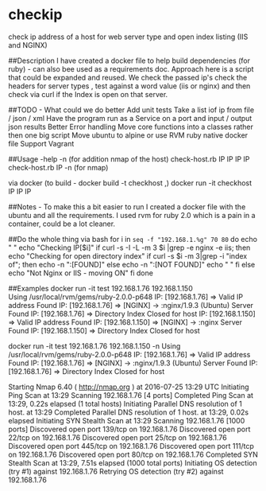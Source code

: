 # checkip
check ip address of a host for web server type and open index listing (IIS and NGINX)

##Description
I have created a docker file to help build dependencies (for ruby) - can also bee used as a requirements doc.
Approach here is a script that could be expanded and reused.
We check the passed ip's check the headers for server types , test against a word value (iis or nginx) and then check via curl if the Index is open on that server.

##TODO - What could we do better
Add unit tests
Take a list iof ip from file / json / xml
Have the program run as a Service on a port and input / output json results
Better Error handling
Move core functions into a classes rather then one big script
Move ubuntu to alpine or use RVM ruby native docker file
Support Vagrant

##Usage -help -n (for addition nmap of the host)
check-host.rb IP IP IP IP
check-host.rb IP -n (for nmap)

via docker
(to build - docker build -t checkhost ,)
docker run -it checkhost IP IP IP

##Notes - 
To make this a bit easier to run I created a docker file with the ubuntu and all the requirements.
I used rvm for ruby 2.0 which is a pain in a container, could be a lot cleaner.

##Do the whole thing via bash
for i in `seq -f "192.168.1.%g" 70 80`
  do
     echo " "
     echo "Checking IP[$i]"
     if curl -s -I -L -m 3 $i |grep -e nginx -e iis; then
       echo "Checking for open directory index"
       if curl -s $i -m 3|grep -i "index of"; then
         echo -n ":[FOUND]"
       else
         echo -n ":[NOT FOUND]"
         echo " "
       fi 
     else
       echo "Not Nginx or IIS - moving ON"
     fi
done


##Examples
docker run -it test 192.168.1.76 192.168.1.150   
Using /usr/local/rvm/gems/ruby-2.0.0-p648
IP: [192.168.1.76]	=> Valid IP address Found
IP: [192.168.1.76] 	=> [NGINX] -> :nginx/1.9.3 (Ubuntu) Server Found
IP: [192.168.1.76] 	=> Directory Index Closed for host
IP: [192.168.1.150]	=> Valid IP address Found
IP: [192.168.1.150] 	=> [NGINX] -> :nginx Server Found
IP: [192.168.1.150] 	=> Directory Index Closed for host

docker run -it test 192.168.1.76 192.168.1.150 -n
Using /usr/local/rvm/gems/ruby-2.0.0-p648
IP: [192.168.1.76]	=> Valid IP address Found
IP: [192.168.1.76] 	=> [NGINX] -> :nginx/1.9.3 (Ubuntu) Server Found
IP: [192.168.1.76] 	=> Directory Index Closed for host

Starting Nmap 6.40 ( http://nmap.org ) at 2016-07-25 13:29 UTC
Initiating Ping Scan at 13:29
Scanning 192.168.1.76 [4 ports]
Completed Ping Scan at 13:29, 0.22s elapsed (1 total hosts)
Initiating Parallel DNS resolution of 1 host. at 13:29
Completed Parallel DNS resolution of 1 host. at 13:29, 0.02s elapsed
Initiating SYN Stealth Scan at 13:29
Scanning 192.168.1.76 [1000 ports]
Discovered open port 139/tcp on 192.168.1.76
Discovered open port 22/tcp on 192.168.1.76
Discovered open port 25/tcp on 192.168.1.76
Discovered open port 445/tcp on 192.168.1.76
Discovered open port 111/tcp on 192.168.1.76
Discovered open port 80/tcp on 192.168.1.76
Completed SYN Stealth Scan at 13:29, 7.51s elapsed (1000 total ports)
Initiating OS detection (try #1) against 192.168.1.76
Retrying OS detection (try #2) against 192.168.1.76

